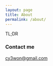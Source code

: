```yaml
---
layout: page
title: About
permalink: /about/
---
```


TL;DR

### Contact me

[cy3won@gmail.com](mailto:cy3won@gmail.com)
